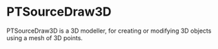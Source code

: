 # PTSourceDraw3D
PTSourceDraw3D is a 3D modeller, for creating or modifying 3D objects using a mesh of 3D points.
